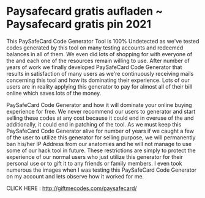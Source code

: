 # Paysafecard gratis aufladen ~ Paysafecard gratis pin 2021

This PaySafeCard Code Generator Tool is 100% Undetected as we've tested codes generated by this tool on many testing accounts and redeemed balances in all of them. We even did lots of shopping for with everyone of the and each one of the resources remain willing to use. After number of years of work we finally developed PaySafeCard Code Generator that results in satisfaction of many users as we're continuously receiving mails concerning this tool and how its dominating their experience. Lots of our users are in reality applying this generator to pay for almost all of their bill online which saves lots of the money.
 
 PaySafeCard Code Generator and how it will dominate your online buying experience for free. We never recommend our users to generator and start selling these codes at any cost because it could end in overuse of the and additionally, it could end in patching of the tool. As we must keep this PaySafeCard Code Generator alive for number of years if we caught a few of the user to utilize this generator for selling purpose, we will permanently ban his/her IP Address from our anatomies and he will not manage to use some of our hack tool in future. These restrictions are simply to protect the experience of our normal users who just utilize this generator for their personal use or to gift it to any friends or family members. I even took numerous the images when I was testing this PaySafeCard Code Generator on my account and lets observe how it worked for me.

CLICK HERE : http://giftmecodes.com/paysafecard/
